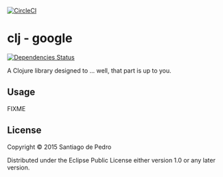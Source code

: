 [![CircleCI](https://circleci.com/gh/xerp/clj-google.svg?style=svg)](https://circleci.com/gh/xerp/clj-google)

# clj - google
[![Dependencies Status](https://versions.deps.co/xerp/clj-google/status.png)](https://versions.deps.co/xerp/clj-google)


A Clojure library designed to ... well, that part is up to you.

## Usage

FIXME

## License

Copyright © 2015 Santiago de Pedro

Distributed under the Eclipse Public License either version 1.0 or any later version.

